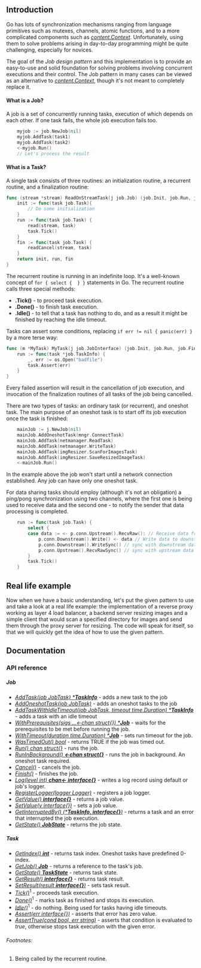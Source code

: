 ## Introduction
Go has lots of synchronization mechanisms ranging from language primitives such as mutexes, channels, atomic functions,
and to a more complicated components such as [*content.Context*](https://golang.org/pkg/context/). Unfortunately,
using them to solve problems arising in day-to-day programming might be quite challenging, especially for novices.

The goal of the _Job design pattern_ and this implementation is to provide an easy-to-use and solid foundation
for solving problems involving concurrent executions and their control. The Job pattern in many cases can be viewed as
an alternative to [*content.Context*](https://golang.org/pkg/context/), though it's not meant to completely replace it.   

#### What is a Job?
A job is a set of concurrently running tasks, execution of which depends on each other. If one task fails, the whole job
execution fails too.
```go
    myjob := job.NewJob(nil)
    myjob.AddTask(task1)
    myjob.AddTask(task2)
    <-myjob.Run()
    // Let's process the result
```

#### What is a Task?
A single task consists of three routines: an initialization routine, a recurrent routine, and a finalization routine:
```go
func (stream *stream) ReadOnStreamTask(j job.Job) (job.Init, job.Run, job.Finalize) {
    init := func(task job.Task){
        // Do some initialization
    }
    run := func(task job.Task) {
        read(stream, task)
        task.Tick()
    }
    fin := func(task job.Task) {
        readCancel(stream, task)
    }
    return init, run, fin
}
```
The recurrent routine is running in an indefinite loop. It's a well-known concept of `for { select {  } }` statements in
Go. The recurrent routine calls three special methods:
 * **.Tick()** - to proceed task execution.
 * **.Done()** - to finish task execution.
 * **.Idle()** - to tell that a task has nothing to do, and as a result it might be finished by reaching the idle timeout.

Tasks can assert some conditions, replacing `if err != nil { panic(err) }` by a more terse way:
```go
func (m *MyTask) MyTask(j job.JobInterface) (job.Init, job.Run, job.Finalize) {
    run := func(task *job.TaskInfo) {
        _, err := os.Open("badfile")
        task.Assert(err)
    }
}
```
Every failed assertion will result in the cancellation of job execution, and invocation of the finalization routines of all
tasks of the job being cancelled.

There are two types of tasks: an ordinary task (or recurrent), and oneshot task. The main purpose of an oneshot task is
to start off its job execution once the task is finished:
```go
    mainJob := j.NewJob(nil)
    mainJob.AddOneshotTask(mngr.ConnectTask)
    mainJob.AddTask(netmanager.ReadTask)
    mainJob.AddTask(netmanager.WriteTask)
    mainJob.AddTask(imgResizer.ScanForImagesTask)
    mainJob.AddTask(imgResizer.SaveResizedImageTask)
    <-mainJob.Run()
```
In the example above the job won't start until a network connection established. Any job can have only one oneshot task.

For data sharing tasks should employ (although it's not an obligation) a ping/pong synchronization using two channels,
where the first one is being used to receive data and the second one - to notify the sender that data processing is completed.
```go
    run := func(task job.Task) {
        select {
        case data := <- p.conn.Upstream().RecvRaw(): // Receive data from upstream server
            p.conn.Downstream().Write() <- data // Write data to downstream server
            p.conn.Downstream().WriteSync() // sync with downstream data receiver
            p.conn.Upstream().RecvRawSync() // sync with upstream data sender
        }
        task.Tick()
    }
```

## Real life example
Now when we have a basic understanding, let's put the given pattern to use and take a look at a real life example:
the implementation of a reverse proxy working as layer 4 load balancer, a backend server resizing images and a simple
client that would scan a specified directory for images and send them through the proxy server for resizing.
The code will speak for itself, so that we will quickly get the idea of how to use the given pattern.

## Documentation

### API reference
##### Job
  * [_AddTask(job JobTask) ***TaskInfo**_](docs/job.md) - adds a new task to the job
  * [_AddOneshotTask(job JobTask)_](docs/job.md) - adds an oneshot tasks to the job
  * [_AddTaskWithIdleTimeout(job JobTask, timeout time.Duration) ***TaskInfo**_](docs/job.md) - adds a task with an idle timeout
  * [_WithPrerequisites(sigs ...<-chan struct{}) ***Job**_](docs/job.md) - waits for the prerequisites to be met before running the job.
  * [_WithTimeout(duration time.Duration) ***Job**_](docs/job.md) - sets run timeout for the job. 
  * [_WasTimedOut() bool_](docs/job.md) - returns TRUE if the job was timed out.
  * [_Run() chan struct{}_](docs/job.md) - runs the job.
  * [_RunInBackground() **<-chan struct{}**_](docs/job.md) - runs the job in background. An oneshot task required. 
  * [_Cancel()_](docs/job.md) - cancels the job.
  * [_Finish()_](docs/job.md) - finishes the job.
  * [_Log(level int) **chan<- interface{}**_](docs/job.md) - writes a log record using default or job's logger.
  * [_RegisterLogger(logger Logger)_](docs/job.md) - registers a job logger.
  * [_GetValue() **interface{}**_](docs/job.md) - returns a job value.
  * [_SetValue(v interface{})_](docs/job.md) - sets a job value.
  * [_GetInterruptedBy() (***TaskInfo, interface{}**)_](docs/job.md) - returns a task and an error that interrupted the job execution.
  * [_GetState() **JobState**_](docs/job.md) - returns the job state.
##### Task
  * [_GetIndex() **int**_](docs/task.md) - returns task index. Oneshot tasks have predefined 0-index.
  * [_GetJob() **Job**_](docs/task.md) - returns a reference to the task's job.
  * [_GetState() **TaskState**_](docs/task.md) - returns task state.
  * [_GetResult() **interface{}**_](docs/task.md) - returns task result.
  * [_SetResult(result **interface{}**)_](docs/task.md) - sets task result.
  * [_Tick()_](docs/task.md)<sup>1</sup> - proceeds task execution. 
  * [_Done()_](docs/task.md)<sup>1</sup> - marks task as finished and stops its execution.
  * [_Idle()_](docs/task.md)<sup>1</sup> - do nothing. Being used for tasks having idle timeouts.
  * [_Assert(err interface{})_](docs/task.md) - asserts that error has zero value.
  * [_AssertTrue(cond bool, err string)_](docs/task.md) - asserts that condition is evaluated to _true_, otherwise stops
  task execution with the given error.
  
###### Footnotes:
 1. Being called by the recurrent routine.